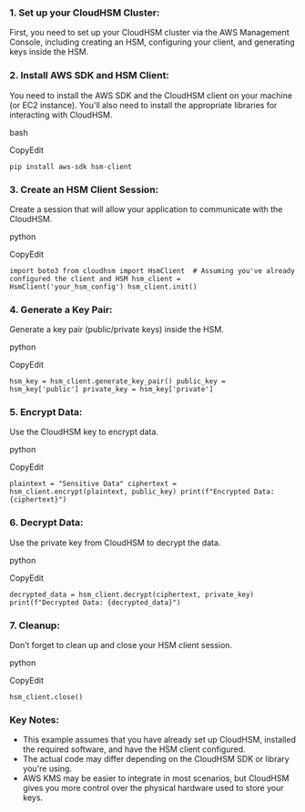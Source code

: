 ### 1. **Set up your CloudHSM Cluster:**

First, you need to set up your CloudHSM cluster via the AWS Management Console, including creating an HSM, configuring your client, and generating keys inside the HSM.

### 2. **Install AWS SDK and HSM Client:**

You need to install the AWS SDK and the CloudHSM client on your machine (or EC2 instance). You'll also need to install the appropriate libraries for interacting with CloudHSM.

bash

CopyEdit

`pip install aws-sdk hsm-client`

### 3. **Create an HSM Client Session:**

Create a session that will allow your application to communicate with the CloudHSM.

python

CopyEdit

`import boto3 from cloudhsm import HsmClient  # Assuming you've already configured the client and HSM hsm_client = HsmClient('your_hsm_config') hsm_client.init()`

### 4. **Generate a Key Pair:**

Generate a key pair (public/private keys) inside the HSM.

python

CopyEdit

`hsm_key = hsm_client.generate_key_pair() public_key = hsm_key['public'] private_key = hsm_key['private']`

### 5. **Encrypt Data:**

Use the CloudHSM key to encrypt data.

python

CopyEdit

`plaintext = "Sensitive Data" ciphertext = hsm_client.encrypt(plaintext, public_key) print(f"Encrypted Data: {ciphertext}")`

### 6. **Decrypt Data:**

Use the private key from CloudHSM to decrypt the data.

python

CopyEdit

`decrypted_data = hsm_client.decrypt(ciphertext, private_key) print(f"Decrypted Data: {decrypted_data}")`

### 7. **Cleanup:**

Don’t forget to clean up and close your HSM client session.

python

CopyEdit

`hsm_client.close()`

### Key Notes:

- This example assumes that you have already set up CloudHSM, installed the required software, and have the HSM client configured.
- The actual code may differ depending on the CloudHSM SDK or library you're using.
- AWS KMS may be easier to integrate in most scenarios, but CloudHSM gives you more control over the physical hardware used to store your keys.